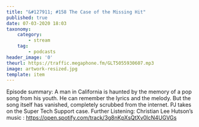 ```yaml
---
title: "&#127911; #158 The Case of the Missing Hit"
published: true
date: 07-03-2020 18:03
taxonomy:
    category:
        - stream
    tag:
        - podcasts
header_image: '0'
theurl: https://traffic.megaphone.fm/GLT5055930607.mp3
image: artwork-resized.jpg
template: item
--- 
```

Episode summary: A man in California is haunted by the memory of a pop song from his youth. He can remember the lyrics and the melody. But the song itself has vanished, completely scrubbed from the internet. PJ takes on the Super Tech Support case. Further Listening: Christian Lee Hutson’s music : https://open.spotify.com/track/3g8nKpXsQtXv0lcN4UGVGs
